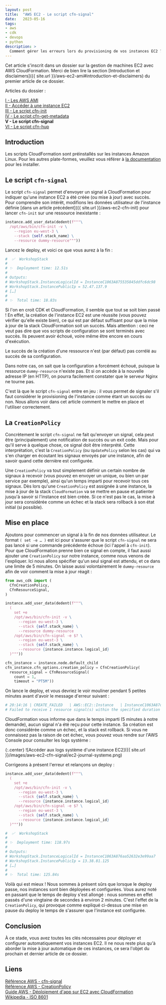 ```yaml
---
layout: post
title:  "AWS EC2 - Le script cfn-signal"
date:   2023-05-16
tags:
- aws
- cdk
- devops
- python
description: >
  Comment gérer les erreurs lors du provisioning de vos instances EC2 ?
--- 
```


Cet article s'inscrit dans un dossier sur la gestion de machines EC2 avec AWS CloudFormation. Merci de bien lire la section [Introduction et disclaimers]({{ site.url }}/aws-ec2-ami#introduction-et-disclaimers) du premier article de ce dossier.

<aside><p>Articles du dossier :</p>
<p>
<a href="{{ site.url }}/aws-ec2-ami">I - Les AWS AMI</a><br>
<a href="{{ site.url }}/aws-ec2-acces-instance">II - Accéder à une instance EC2</a><br>
<a href="{{ site.url }}/aws-ec2-cfn-init">III - Le script cfn-init</a><br>
<a href="{{ site.url }}/aws-ec2-cfn-get-metadata">IV - Le script cfn-get-metadata</a><br>
<strong>V - Le script cfn-signal</strong><br>
<a href="{{ site.url }}/aws-ec2-cfn-hup">VI - Le script cfn-hup</a>
</p></aside>

## Introduction

<aside><p>Les scripts CloudFormation sont préinstallés sur les instances Amazon Linux. Pour les autres plate-formes, veuillez vous référer à <a href="https://docs.aws.amazon.com/fr_fr/AWSCloudFormation/latest/UserGuide/cfn-helper-scripts-reference.html#cfn-helper-scripts-reference-downloads">la documentation</a> pour les installer.</p></aside>

## Le script `cfn-signal`

Le script `cfn-signal` permet d'envoyer un signal à CloudFormation pour indiquer qu'une instance EC2 a été créée (ou mise à jour) avec succès. Pour comprendre son intérêt, modifions les données utilisateur de l'instance définie [dans un article précédent]({{ site.url }}/aws-ec2-cfn-init) pour lancer `cfn-init` sur une ressource inexistante :

```py
instance.add_user_data(dedent(f"""\
  /opt/aws/bin/cfn-init -v \
    --region eu-west-3 \
    --stack {self.stack_name} \
    --resource dummy-resource"""))
```

Lancez le deploy, et voici ce que vous aurez à la fin :

```sh
#  ✅  WorkshopStack
#
# ✨  Deployment time: 12.51s
#
# Outputs:
# WorkshopStack.InstanceLogicalId = InstanceC1063A875535845ddfc6dc98
# WorkshopStack.InstancePublicIp = 52.47.137.9
# […]
#
# ✨  Total time: 18.83s
```

Si l'on en croit CDK et CloudFormation, il semble que tout se soit bien passé ! En effet, la création de l'instance EC2 est une réussite (vous pouvez vérifier qu'elle existe bien), ce qui est par défaut suffisant pour que la mise à jour de la stack CloudFormation soit un succès. Mais attention : ceci ne veut pas dire que vos scripts de configuration se sont terminés avec succès. Ils peuvent avoir échoué, voire même être encore en cours d'exécution.

<aside><p>Le succès de la création d'une ressource n'est (par défaut) pas corrélé au succès de sa configuration.</p></aside>

Dans notre cas, on sait que la configuration a forcément échoué, puisque la ressource `dummy-resource` n'existe pas. Et si on accède à la nouvelle adresse IP (en HTTP), on pourra facilement constater que le serveur Nginx ne tourne pas.

C'est là que le script `cfn-signal` entre en jeu : il vous permet de signaler s'il faut considérer le provisioning de l'instance comme étant un succès ou non. Nous allons voir dans cet article comment le mettre en place et l'utiliser correctement.

## La `CreationPolicy`

Concrètement le script `cfn-signal` ne fait qu'envoyer un signal, cela peut être (principalement) une notification de succès ou un exit code. Mais pour qu'il serve à quelque chose, ce signal doit être interprété. Cette interprétation, c'est la `CreationPolicy` (ou `UpdatePolicy` selon les cas) qui va s'en charger en écoutant les signaux envoyés par une instance, afin de savoir quand cette dernière est configurée.

Une `CreationPolicy` va tout simplement définir un certain nombre de signaux à recevoir (vous pouvez en envoyer un unique, ou bien un par service par exemple), ainsi qu'un temps imparti pour recevoir tous ces signaux. Dès lors qu'une `CreationPolicy` est assignée à une instance, la mise à jour de la stack `CloudFormation` va se mettre en pause et patienter jusqu'à savoir si l'instance est bien créée. Si ce n'est pas le cas, la mise à jour sera considérée comme un échec et la stack sera rollback à son état initial (si possible).

## Mise en place 

Ajoutons pour commencer un signal à la fin de nos données utilisateur. Le format `( set -e … )` est ici pour s'assurer que le script `cfn-signal` ne sera pas lancé si une commande précédente échoue (ici l'appel à `cfn-init`). Pour que CloudFormation prenne bien ce signal en compte, il faut aussi ajouter une `CreationPolicy` sur notre instance, comme nous venons de l'expliquer. Ici nous allons spécifier qu'un seul signal est attendu, et ce dans une limite de 5 minutes. On laisse aussi volontairement le `dummy-resource` afin de voir comment la mise à jour réagit :

```py
from aws_cdk import (
  CfnCreationPolicy,
  CfnResourceSignal,
)

instance.add_user_data(dedent(f"""\
  (
    set +e
    /opt/aws/bin/cfn-init -v \
      --region eu-west-3 \
      --stack {self.stack_name} \
      --resource dummy-resource
    /opt/aws/bin/cfn-signal -e $? \
      --region eu-west-3 \
      --stack {self.stack_name} \
      --resource {instance.instance.logical_id}
  )"""))

cfn_instance = instance.node.default_child
cfn_instance.cfn_options.creation_policy = CfnCreationPolicy(
  resource_signal = CfnResourceSignal(
    count = 1,
    timeout = "PT5M"))
```

On lance le deploy, et vous devriez le voir mouliner pendant 5 petites minutes avant d'avoir le message d'erreur suivant :

```sh
# 20:14:16 | CREATE_FAILED   | AWS::EC2::Instance   | InstanceC1063A87d0de1e9e47ebe230
# Failed to receive 1 resource signal(s) within the specified duration
```

CloudFormation vous informe que dans le temps imparti (5 minutes à notre demande), aucun signal n'a été reçu pour cette instance. Sa création est donc considérée comme un échec, et la stack est rollback. Si vous ne connaissez pas la raison de cet échec, vous pouvez vous rendre sur l'AWS Console pour consulter les logs système :

{:.center}
![Accéder aux logs système d'une instance EC2]({{ site.url }}/images/aws-ec2-cfn-signal/ec2-journal-systeme.png)

Corrigeons à présent l'erreur et relançons un deploy :

```py
instance.add_user_data(dedent(f"""\
  (
    set +e
    /opt/aws/bin/cfn-init -v \
      --region eu-west-3 \
      --stack {self.stack_name} \
      --resource {instance.instance.logical_id}
    /opt/aws/bin/cfn-signal -e $? \
      --region eu-west-3 \
      --stack {self.stack_name} \
      --resource {instance.instance.logical_id}
  )"""))
```

<!-- -->

```sh
#  ✅  WorkshopStack
#
# ✨  Deployment time: 118.97s
#
# Outputs:
# WorkshopStack.InstanceLogicalId = InstanceC1063A876aa52632e3e99aa7
# WorkshopStack.InstancePublicIp = 13.38.81.125
# […]
#
# ✨  Total time: 125.84s
```

Voilà qui est mieux ! Nous sommes à présent sûrs que lorsque le deploy passe, nos instances sont bien déployées et configurées. Vous aurez noté en passant que le temps de deploy s'est allongé : nous sommes en effet passés d'une vingtaine de secondes à environ 2 minutes. C'est l'effet de la `CreationPolicy`, qui provoque comme expliqué ci-dessus une mise en pause du deploy le temps de s'assurer que l'instance est configurée.

## Conclusion

À ce stade, vous avez toutes les clés nécessaires pour déployer et configurer automatiquement vos instances EC2. Il ne nous reste plus qu'à aborder la mise à jour automatique de ces instances, ce sera l'objet du prochain et dernier article de ce dossier.

## Liens

[Référence AWS - cfn-signal](https://docs.aws.amazon.com/fr_fr/AWSCloudFormation/latest/UserGuide/cfn-signal.html)    
[Référence AWS - CreationPolicy](https://docs.aws.amazon.com/fr_fr/AWSCloudFormation/latest/UserGuide/aws-attribute-creationpolicy.html)    
[Guide AWS - Déploiement d'app sur EC2 avec CloudFormation](https://docs.aws.amazon.com/fr_fr/AWSCloudFormation/latest/UserGuide/deploying.applications.html)    
[Wikipedia - ISO 8601](https://fr.wikipedia.org/wiki/ISO_8601)    
